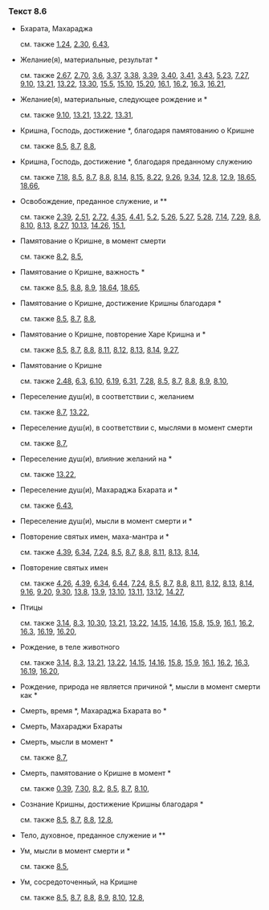 ### Текст 8.6
	
- Бхарата, Махараджа

	см. также  [1.24](../01/0124.md),  [2.30](../02/0230.md),  [6.43](../06/0643.md), 
	
- Желание(я), материальные, результат *

	см. также  [2.67](../02/0267.md),  [2.70](../02/0270.md),  [3.6](../03/0306.md),  [3.37](../03/0337.md),  [3.38](../03/0338.md),  [3.39](../03/0339.md),  [3.40](../03/0340.md),  [3.41](../03/0341.md),  [3.43](../03/0343.md),  [5.23](../05/0523.md),  [7.27](../07/0727.md),  [9.10](../09/0910.md),  [13.21](../13/1321.md),  [13.22](../13/1322.md),  [13.30](../13/1330.md),  [15.5](../15/1505.md),  [15.10](../15/1510.md),  [15.20](../15/1520.md),  [16.1](../16/1601.md),  [16.2](../16/1602.md),  [16.3](../16/1603.md),  [16.21](../16/1621.md), 
	
- Желание(я), материальные, следующее рождение и *

	см. также  [9.10](../09/0910.md),  [13.21](../13/1321.md),  [13.22](../13/1322.md),  [13.31](../13/1331.md), 
	
- Кришна, Господь, достижение *, благодаря памятованию о Кришне

	см. также  [8.5](../08/0805.md),  [8.7](../08/0807.md),  [8.8](../08/0808.md), 
	
- Кришна, Господь, достижение *, благодаря преданному служению

	см. также  [7.18](../07/0718.md),  [8.5](../08/0805.md),  [8.7](../08/0807.md),  [8.8](../08/0808.md),  [8.14](../08/0814.md),  [8.15](../08/0815.md),  [8.22](../08/0822.md),  [9.26](../09/0926.md),  [9.34](../09/0934.md),  [12.8](../12/1208.md),  [12.9](../12/1209.md),  [18.65](../18/1865.md),  [18.66](../18/1866.md), 
	
- Освобождение, преданное служение, и **

	см. также  [2.39](../02/0239.md),  [2.51](../02/0251.md),  [2.72](../02/0272.md),  [4.35](../04/0435.md),  [4.41](../04/0441.md),  [5.2](../05/0502.md),  [5.26](../05/0526.md),  [5.27](../05/0527.md),  [5.28](../05/0528.md),  [7.14](../07/0714.md),  [7.29](../07/0729.md),  [8.8](../08/0808.md),  [8.10](../08/0810.md),  [8.13](../08/0813.md),  [8.27](../08/0827.md),  [10.13](../10/1013.md),  [14.26](../14/1426.md),  [15.1](../15/1501.md), 
	
- Памятование о Кришне, в момент смерти

	см. также  [8.2](../08/0802.md),  [8.5](../08/0805.md), 
	
- Памятование о Кришне, важность *

	см. также  [8.5](../08/0805.md),  [8.8](../08/0808.md),  [8.9](../08/0809.md),  [18.64](../18/1864.md),  [18.65](../18/1865.md), 
	
- Памятование о Кришне, достижение Кришны благодаря *

	см. также  [8.5](../08/0805.md),  [8.7](../08/0807.md),  [8.8](../08/0808.md), 
	
- Памятование о Кришне, повторение Харе Кришна и *

	см. также  [8.5](../08/0805.md),  [8.7](../08/0807.md),  [8.8](../08/0808.md),  [8.11](../08/0811.md),  [8.12](../08/0812.md),  [8.13](../08/0813.md),  [8.14](../08/0814.md),  [9.27](../09/0927.md), 
	
- Памятование о Кришне

	см. также  [2.48](../02/0248.md),  [6.3](../06/0603.md),  [6.10](../06/0610.md),  [6.19](../06/0619.md),  [6.31](../06/0631.md),  [7.28](../07/0728.md),  [8.5](../08/0805.md),  [8.7](../08/0807.md),  [8.8](../08/0808.md),  [8.9](../08/0809.md),  [8.10](../08/0810.md), 
	
- Переселение душ(и), в соответствии с, желанием

	см. также  [8.7](../08/0807.md),  [13.22](../13/1322.md), 
	
- Переселение душ(и), в соответствии с, мыслями в момент смерти

	см. также  [8.7](../08/0807.md), 
	
- Переселение душ(и), влияние желаний на *

	см. также  [13.22](../13/1322.md), 
	
- Переселение душ(и), Махараджа Бхарата и *

	см. также  [6.43](../06/0643.md), 
	
- Переселение душ(и), мысли в момент смерти и *

	
- Повторение святых имен, маха-мантра и *

	см. также  [4.39](../04/0439.md),  [6.34](../06/0634.md),  [7.24](../07/0724.md),  [8.5](../08/0805.md),  [8.7](../08/0807.md),  [8.8](../08/0808.md),  [8.11](../08/0811.md),  [8.13](../08/0813.md),  [8.14](../08/0814.md), 
	
- Повторение святых имен

	см. также  [4.26](../04/0426.md),  [4.39](../04/0439.md),  [6.34](../06/0634.md),  [6.44](../06/0644.md),  [7.24](../07/0724.md),  [8.5](../08/0805.md),  [8.7](../08/0807.md),  [8.8](../08/0808.md),  [8.11](../08/0811.md),  [8.12](../08/0812.md),  [8.13](../08/0813.md),  [8.14](../08/0814.md),  [9.16](../09/0916.md),  [9.20](../09/0920.md),  [9.30](../09/0930.md),  [13.8](../13/1308.md),  [13.9](../13/1309.md),  [13.10](../13/1310.md),  [13.11](../13/1311.md),  [13.12](../13/1312.md),  [14.27](../14/1427.md), 
	
- Птицы

	см. также  [3.14](../03/0314.md),  [8.3](../08/0803.md),  [10.30](../10/1030.md),  [13.21](../13/1321.md),  [13.22](../13/1322.md),  [14.15](../14/1415.md),  [14.16](../14/1416.md),  [15.8](../15/1508.md),  [15.9](../15/1509.md),  [16.1](../16/1601.md),  [16.2](../16/1602.md),  [16.3](../16/1603.md),  [16.19](../16/1619.md),  [16.20](../16/1620.md), 
	
- Рождение, в теле животного

	см. также  [3.14](../03/0314.md),  [8.3](../08/0803.md),  [13.21](../13/1321.md),  [13.22](../13/1322.md),  [14.15](../14/1415.md),  [14.16](../14/1416.md),  [15.8](../15/1508.md),  [15.9](../15/1509.md),  [16.1](../16/1601.md),  [16.2](../16/1602.md),  [16.3](../16/1603.md),  [16.19](../16/1619.md),  [16.20](../16/1620.md), 
	
- Рождение, природа не является причиной *, мысли в момент смерти как *

	
- Смерть, время *, Махараджа Бхарата во *

	
- Смерть, Махараджи Бхараты

	
- Смерть, мысли в момент *

	см. также  [8.7](../08/0807.md), 
	
- Смерть, памятование о Кришне в момент *

	см. также  [0.39](../00/0039.md),  [7.30](../07/0730.md),  [8.2](../08/0802.md),  [8.5](../08/0805.md),  [8.7](../08/0807.md),  [8.10](../08/0810.md), 
	
- Сознание Кришны, достижение Кришны благодаря *

	см. также  [8.5](../08/0805.md),  [8.7](../08/0807.md),  [8.8](../08/0808.md),  [12.8](../12/1208.md), 
	
- Тело, духовное, преданное служение и **

	
- Ум, мысли в момент смерти и *

	см. также  [8.5](../08/0805.md), 
	
- Ум, сосредоточенный, на Кришне

	см. также  [8.5](../08/0805.md),  [8.7](../08/0807.md),  [8.8](../08/0808.md),  [8.9](../08/0809.md),  [8.10](../08/0810.md),  [12.8](../12/1208.md), 
